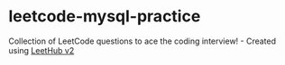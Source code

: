 # leetcode-mysql-practice
Collection of LeetCode questions to ace the coding interview! - Created using [LeetHub v2](https://github.com/arunbhardwaj/LeetHub-2.0)

